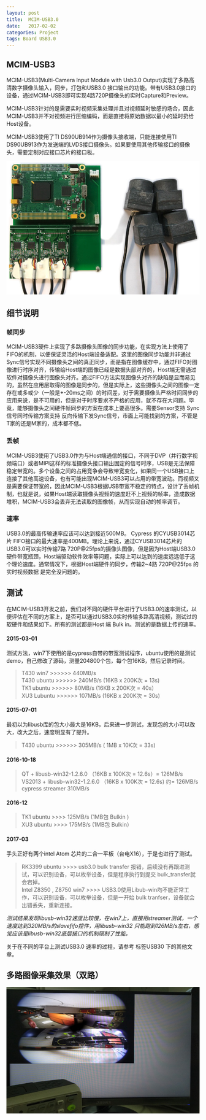 ```yaml
---
layout: post
title:  MCIM-USB3.0
date:   2017-02-02 
categories: Project
tags: Board USB3.0
---
```


## MCIM-USB3

MCIM-USB3(Multi-Camera Input Module with Usb3.0 Output)实现了多路高清数字摄像头输入，同步，打包和USB3.0 接口输出的功能。带有USB3.0接口的设备，通过MCIM-USB3即可实现4路720P摄像头的实时Capture和Preview。

MCIM-USB3针对的是需要实时视频采集处理并且对视频延时敏感的场合，因此MCIM-USB3并不对视频进行压缩编码，而是直接将原始数据以最小的延时扔给Host设备。

MCIM-USB3使用了TI DS90UB914作为摄像头接收端，只能连接使用TI DS90UB913作为发送端的LVDS接口摄像头。如果要使用其他传输接口的摄像头，需要定制对应接口芯片的接口板。 

<div align="center">
<img src="/images/mcu3c-shot1.jpg" />
</div>
<!--more-->

##  细节说明

### 帧同步
MCIM-USB3硬件上实现了多路摄像头图像的同步功能，在实现方法上使用了FIFO的机制，以便保证灵活的Host端设备适配。这里的图像同步功能并非通过Sync信号实现不同摄像头之间的真正同步，而是指在图像缓存中，通过FIFO对图像进行时序对齐，传输给Host端的图像已经是数据头部对齐的，Host端无需通过软件对摄像头进行图像头对齐。通过FIFO方法实现图像头对齐的缺陷是显而易见的，虽然在应用层取得的图像是同步的，但是实际上，这些摄像头之间的图像一定存在或多或少（一般是+-20ms之间）的时间差，对于需要摄像头严格时间同步的应用来说，是不可用的，但是对于时序要求不严格的应用，就不存在大问题。毕竟，能够摄像头之间硬件帧同步的方案在成本上要高很多。需要Sensor支持 Sync信号同时传输方案支持 反向传输下发Sync信号，市面上可能找到的方案，不管是T家的还是M家的，成本都不低。

### 丢帧
MCIM-USB3使用了USB3.0作为与Host端通信的接口，不同于DVP（并行数字视频端口）或者MIPI这样的标准摄像头接口输出固定的信号时序，USB是无法保障稳定带宽的。多个设备之间的占用竞争会导致带宽变化，如果同一个USB接口上连接了其他高速设备，也有可能出现MCIM-USB3可以占用的带宽波动。而视频又是需要保证带宽的，因此MCIM-USB3根据USB带宽不稳定的特点，设计了丢帧机制，也就是说，如果Host端读取摄像头视频的速度赶不上视频的帧率，造成数据堆积，MCIM-USB3会丢弃无法读取的图像帧，从而实现自动的帧率调节。

### 速率
USB3.0的最高传输速率应该可以达到接近500MB。
Cypress 的CYUSB3014芯片 FIFO接口的最大速率是400MB。理论上来说，通过CYUSB3014芯片的USB3.0可以实时传输7路 720P@25fps的摄像头图像，但是因为Host端USB3.0硬件带宽瓶颈，Host端驱动软件效率等问题，实际上可以达到的速度远远低于这个理论速度。通常情况下，根据Host端硬件的同步，传输2~4路 720P@25fps 的实时视频数据 是完全没问题的。



## 测试

在MCIM-USB3开发之前，我们对不同的硬件平台进行了USB3.0的速率测试，以便评估在不同的方案上，是否可以通过USB3.0实时传输多路高清视频，测试过的软硬件和结果如下。所有的测试都是Host 端 Bulk in。测试的是数据上传的速率。

#### 2015-03-01
测试方法，win7下使用的是cypress自带的带宽测试程序，ubuntu使用的是测试demo，自己修改了源码，测量204800个包，每个包16KB，然后记录时间。

>T430 win7 >>>>>> 440MB/s   
>T430 ubuntu >>>>>> 240MB/s  (16KB x 200K次 = 13s)   
>TK1 ubuntu >>>>>> 80MB/s (16KB x 200K次 = 40s）  
>XU3 Lubuntu >>>>>> 107MB/s (16KB x 200K次 = 30s)

#### 2015-07-01
最初以为libusb库的包大小最大是16KB，后来进一步测试，发现包的大小可以改大，改大之后，速度明显有了提升。 
>T430 ubuntu >>>>>> 305MB/s  ( 1MB x 10K次 = 33s)

#### 2016-10-18
>QT + libusb-win32-1.2.6.0    （16KB x 100K次 =  12.6s）= 126MB/s  
>VS2013 + libusb-win32-1.2.6.0  （16KB x 100K次 =  12.6s)      约= 126MB/s  
>cypress streamer     310MB/s  

#### 2016-12

> TK1 ubuntu >>>> 125MB/s (1MB包 Bulkin )  
> XU3 ubuntu >>>> 175MB/s (1MB包 Bulkin）

#### 2017-03
手头正好有两个intel Atom 芯片的二合一平板（台电X16），于是也进行了测试。

> RK3399 ubuntu >>>> usb3.0 bulk transfer 报错，后续没有再跟进测试，可以识别设备，可以枚举设备，但是程序执行到提交 bulk_transfer就会宕掉。  
> Intel Z8350 , Z8750 win7 >>>> USB3.0使用Libub-win均不能正常工作，可以识别设备，可以枚举设备，但是一开始 bulk tranfser，设备就会出错丢失，重新连接。


*测试结果发现libusb-win32速度比较慢，在win7上，直接用streamer测试，一个速度达到320MB/s的slavefifo控件，用libusb-win32 只能跑到126MB/s左右，感觉应该是libusb-win32底层接口的机制限制了性能。*

关于在不同的平台上测试USB3.0 速率的过程，请参考 标签USB30 下的其他文章。



## 多路图像采集效果（双路）

<div align="center">
<img src="/images/capture-shot1.jpg" width="600" />
</div>